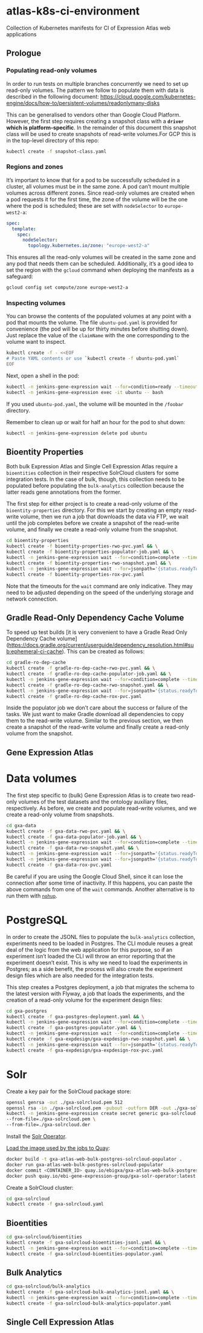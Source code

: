# atlas-k8s-ci-environment
Collection of Kubernetes manifests for CI of Expression Atlas web applications


## Prologue
### Populating read-only volumes
In order to run tests on multiple branches concurrently we need to set up read-only volumes. The pattern we follow to
populate them with data is described in the following document:
https://cloud.google.com/kubernetes-engine/docs/how-to/persistent-volumes/readonlymany-disks

This can be generalised to vendors other than Google Cloud Platform. However, the first step requires creating a
snapshot class with a **`driver` which is platform-specific**. In the remainder of this document this snapshot class 
will be used to create snapshots of read-write volumes.For GCP this is in the top-level directory of this repo:
```bash
kubectl create -f snapshot-class.yaml
```

### Regions and zones
It’s important to know that for a pod to be successfully scheduled in a cluster, all volumes must be in the same zone.
A pod can’t mount multiple volumes across different zones. Since read-only volumes are created when a pod requests it
for the first time, the zone of the volume will be the one where the pod is scheduled; these are set with
`nodeSelector` to `europe-west2-a`:
```yaml
spec:
  template:
    spec:
      nodeSelector:
        topology.kubernetes.io/zone: "europe-west2-a"
```

This ensures all the read-only volumes will be created in the same zone and any pod that needs them can be scheduled.
Additionally, it’s a good idea to set the region with the `gcloud` command when deploying the manifests as a safeguard:
```bash
gcloud config set compute/zone europe-west2-a
```

### Inspecting volumes
You can browse the contents of the populated volumes at any point with a pod that mounts the volume. The file 
`ubuntu-pod.yaml` is provided for convenience (the pod will be up for thirty minutes before shutting down). Just
replace the value of the `claimName` with the one corresponding to the volume want to inspect.
```bash
kubectl create -f - <<EOF
# Paste YAML contents or use `kubectl create -f ubuntu-pod.yaml`
EOF
```

Next, open a shell in the pod:
```bash
kubectl -n jenkins-gene-expression wait --for=condition=ready --timeout=1h pod ubuntu && \
kubectl -n jenkins-gene-expression exec -it ubuntu -- bash
```

If you used `ubuntu-pod.yaml`, the volume will be mounted in the `/foobar` directory.

Remember to clean up or wait for half an hour for the pod to shut down: 
```bash
kubectl -n jenkins-gene-expression delete pod ubuntu
```


## Bioentity Properties
Both bulk Expression Atlas and Single Cell Expression Atlas require a `bioentities` collection in their respective
SolrCloud clusters for some integration tests. In the case of bulk, though, this collection needs to be populated
before populating the `bulk-analytics` collection because the latter reads gene annotations from the former.

The first step for either project is to create a read-only volume of the `bioentity-properties` directory. For this we
start by creating an empty read-write volume, then we run a job that downloads the data via FTP, we wait until the job
completes before we create a snapshot of the read-write volume, and finally we create a read-only volume from the
snapshot.
```bash
cd bioentity-properties
kubectl create -f bioentity-properties-rwo-pvc.yaml && \
kubectl create -f bioentity-properties-populator-job.yaml && \
kubectl -n jenkins-gene-expression wait --for=condition=complete --timeout=1h job bioentity-properties-populator && \
kubectl create -f bioentity-properties-rwo-snapshot.yaml && \
kubectl -n jenkins-gene-expression wait --for=jsonpath='{status.readyToUse}'=true --timeout=15m volumesnapshot bioentity-properties-rwo-snapshot && \
kubectl create -f bioentity-properties-rox-pvc.yaml
```

Note that the timeouts for the `wait` command are only indicative. They may need to be adjusted depending on the speed 
of the underlying storage and network connection.

## Gradle Read-Only Dependency Cache Volume
To speed up test builds [it is very convenient to have a Gradle Read Only Dependency Cache volume]
(https://docs.gradle.org/current/userguide/dependency_resolution.html#sub:ephemeral-ci-cache). This can be created
as follows:
```bash
cd gradle-ro-dep-cache
kubectl create -f gradle-ro-dep-cache-rwo-pvc.yaml && \
kubectl create -f gradle-ro-dep-cache-populator-job.yaml && \
kubectl -n jenkins-gene-expression wait --for=condition=complete --timeout=1h job gradle-ro-dep-cache-populator && \
kubectl create -f gradle-ro-dep-cache-rwo-snapshot.yaml && \
kubectl -n jenkins-gene-expression wait --for=jsonpath='{status.readyToUse}'=true --timeout=15m volumesnapshot gradle-7.0-ro-dep-cache-rwo-snapshot && \
kubectl create -f gradle-ro-dep-cache-rox-pvc.yaml
```

Inside the populator job we don’t care about the success or failure of the tasks. We just want to make Gradle download
all dependencies to copy them to the read-write volume. Similar to the previous section, we then create a snapshot of
the read-write volume and finally create a read-only volume from the snapshot.


## Gene Expression Atlas
# Data volumes
The first step specific to (bulk) Gene Expression Atlas is to create two read-only volumes of the test datasets and the
ontology auxiliary files, respectively. As before, we create and populate read-write volumes, and we create a read-only
volume from snapshots.
```bash
cd gxa-data
kubectl create -f gxa-data-rwo-pvc.yaml && \
kubectl create -f gxa-data-populator-job.yaml && \
kubectl -n jenkins-gene-expression wait --for=condition=complete --timeout=6h job gxa-data-populator && \
kubectl create -f gxa-data-rwo-snapshot.yaml && \
kubectl -n jenkins-gene-expression wait --for=jsonpath='{status.readyToUse}'=true --timeout=1h volumesnapshot gxa-data-rwo-snapshot && \
kubectl -n jenkins-gene-expression wait --for=jsonpath='{status.readyToUse}'=true --timeout=15m volumesnapshot gxa-data-ontology-rwo-snapshot && \
kubectl create -f gxa-data-rox-pvc.yaml
```

Be careful if you are using the Google Cloud Shell, since it can lose the connection after some time of inactivity. If
this happens, you can paste the above commands from one of the `wait` commands. Another alternative is to run them
with [`nohup`](https://man7.org/linux/man-pages/man1/nohup.1.html).


# PostgreSQL
In order to create the JSONL files to populate the `bulk-analytics` collection, experiments need to be loaded in 
Postgres. The CLI module reuses a great deal of the logic from the web application for this purpose, so if an
experiment isn’t loaded the CLI will throw an error reporting that the experiment doesn’t exist. This is why we need to
load the experiments in Postgres; as a side benefit, the process will also create the experiment design files which are
also needed for the integration tests.

This step creates a Postgres deployment, a job that migrates the schema to the latest version with Flyway, a job that
loads the experiments, and the creation of a read-only volume for the experiment design files:
```bash
cd gxa-postgres
kubectl create -f gxa-postgres-deployment.yaml && \
kubectl -n jenkins-gene-expression wait --for=condition=complete --timeout=30m job gxa-postgres-migrator && \
kubectl create -f gxa-postgres-populator.yaml && \
kubectl -n jenkins-gene-expression wait --for=condition=complete --timeout=1h job gxa-postgres-populator && \
kubectl create -f gxa-expdesign/gxa-expdesign-rwo-snapshot.yaml && \
kubectl -n jenkins-gene-expression wait --for=jsonpath='{status.readyToUse}'=true --timeout=15m volumesnapshot gxa-expdesign-rwo-snapshot && \
kubectl create -f gxa-expdesign/gxa-expdesign-rox-pvc.yaml
```

# Solr
Create a key pair for the SolrCloud package store:
```bash
openssl genrsa -out ./gxa-solrcloud.pem 512
openssl rsa -in ./gxa-solrcloud.pem -pubout -outform DER -out ./gxa-solrcloud.der
kubectl -n jenkins-gene-expression create secret generic gxa-solrcloud-package-store-keys \
--from-file=./gxa-solrcloud.pem \
--from-file=./gxa-solrcloud.der
```

Install the [Solr Operator](https://solr.apache.org/operator/).

[Load the image used by the jobs to Quay](https://docs.quay.io/solution/getting-started.html):
```bash
docker build -t gxa-atlas-web-bulk-postgres-solrcloud-populator .
docker run gxa-atlas-web-bulk-postgres-solrcloud-populator
docker commit <CONTAINER_ID> quay.io/ebigxa/gxa-atlas-web-bulk-postgres-solrcloud-populator
docker push quay.io/ebi-gene-expression-group/gxa-solr-operator:latest
```

Create a SolrCloud cluster:
```bash
cd gxa-solrcloud
kubectl create -f gxa-solrcloud.yaml
```

## Bioentities
```bash
cd gxa-solrcloud/bioentities
kubectl create -f gxa-solrcloud-bioentities-jsonl.yaml && \
kubectl -n jenkins-gene-expression wait --for=condition=complete --timeout=4h job gxa-solrcloud-bioentities-jsonl && \
kubectl create -f gxa-solrcloud-bioentities-populator.yaml
```

## Bulk Analytics
```bash
cd gxa-solrcloud/bulk-analytics
kubectl create -f gxa-solrcloud-bulk-analytics-jsonl.yaml && \
kubectl -n jenkins-gene-expression wait --for=condition=complete --timeout=1h job gxa-solrcloud-bulk-analytics-jsonl && \
kubectl create -f gxa-solrcloud-bulk-analytics-populator.yaml
```

## Single Cell Expression Atlas
